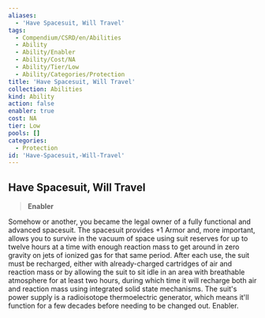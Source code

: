 ```yaml
---
aliases:
  - 'Have Spacesuit, Will Travel'
tags:
  - Compendium/CSRD/en/Abilities
  - Ability
  - Ability/Enabler
  - Ability/Cost/NA
  - Ability/Tier/Low
  - Ability/Categories/Protection
title: 'Have Spacesuit, Will Travel'
collection: Abilities
kind: Ability
action: false
enabler: true
cost: NA
tier: Low
pools: []
categories:
  - Protection
id: 'Have-Spacesuit,-Will-Travel'
---
```

## Have Spacesuit, Will Travel  
  
>**Enabler**
  
  
  
Somehow or another, you became the legal owner of a fully functional and advanced spacesuit. The spacesuit provides +1 Armor and, more important, allows you to survive in the vacuum of space using suit reserves for up to twelve hours at a time with enough reaction mass to get around in zero gravity on jets of ionized gas for that same period. After each use, the suit must be recharged, either with already-charged cartridges of air and reaction mass or by allowing the suit to sit idle in an area with breathable atmosphere for at least two hours, during which time it will recharge both air and reaction mass using integrated solid state mechanisms. The suit's power supply is a radioisotope thermoelectric generator, which means it'll function for a few decades before needing to be changed out. Enabler.
